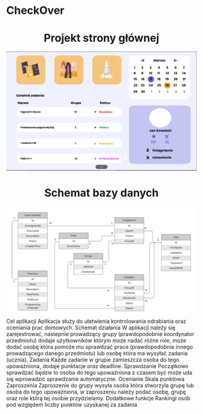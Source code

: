 # CheckOver
<div align="center">
    <h1>Projekt strony głównej</h1>
    <img src="project.PNG"></img> 
    <h1>Schemat bazy danych</h1>
    <img src="schema.jpg"></img>
</div>
      Cel aplikacji                           	
Aplikacja służy do ułatwienia kontrolowania odrabiania oraz oceniania prac domowych.
      Schemat działania
W aplikacji należy się zarejestrować, nastepnie prowadzący 
grupy (prawdopodobnie koordynator przedmiotu) dodaje użytkowników którym może nadać
różne role, może dodać osobę która pomoże mu sprawdzać prace 
(prawdopodobnie innego prowadzącego danego przedmiotu)
lub osobę która ma wysyłać zadania (ucznia).
   Zadania
Każde zadanie w grupie zamieszcza osoba do tego upoważniona, dodaje punktacje oraz deadline.
   Sprawdzanie 
Początkowo sprawdzać będzie to osoba do tego upoważniona z czasem być może uda się wprowadzić sprawdzanie automatyczne. 
  Ocenianie
Skala punktowa
   Zaproszenia
Zaproszenie do grupy wysyła osoba która stworzyla grupę lub osoba do tego upoważniona, w zaproszeniu należy podać osobę, grupę oraz role którą tej osobie przydzielamy.
  Dodatkowe funkcje
Rankingi osób pod względem liczby punktów uzyskanej za zadania
  


      
